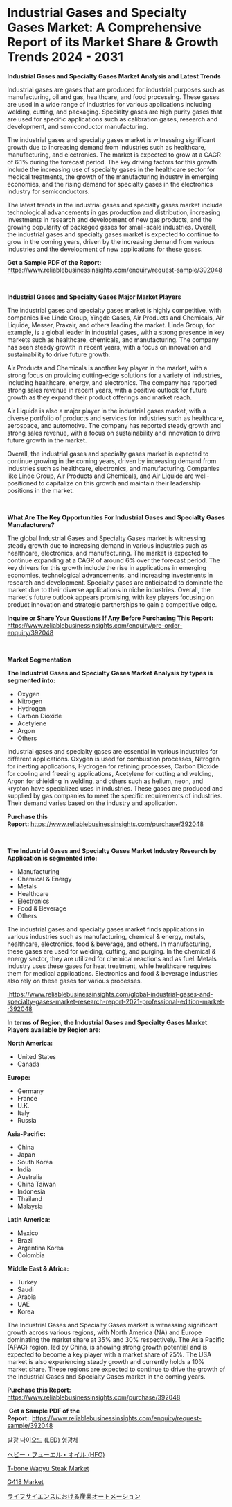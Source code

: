 <p><h1>Industrial Gases and Specialty Gases Market: A Comprehensive Report of its Market Share & Growth Trends 2024 - 2031</h1></p><p><strong>Industrial Gases and Specialty Gases Market Analysis and Latest Trends</strong></p>
<p><p>Industrial gases are gases that are produced for industrial purposes such as manufacturing, oil and gas, healthcare, and food processing. These gases are used in a wide range of industries for various applications including welding, cutting, and packaging. Specialty gases are high purity gases that are used for specific applications such as calibration gases, research and development, and semiconductor manufacturing.</p><p>The industrial gases and specialty gases market is witnessing significant growth due to increasing demand from industries such as healthcare, manufacturing, and electronics. The market is expected to grow at a CAGR of 6.1% during the forecast period. The key driving factors for this growth include the increasing use of specialty gases in the healthcare sector for medical treatments, the growth of the manufacturing industry in emerging economies, and the rising demand for specialty gases in the electronics industry for semiconductors.</p><p>The latest trends in the industrial gases and specialty gases market include technological advancements in gas production and distribution, increasing investments in research and development of new gas products, and the growing popularity of packaged gases for small-scale industries. Overall, the industrial gases and specialty gases market is expected to continue to grow in the coming years, driven by the increasing demand from various industries and the development of new applications for these gases.</p></p>
<p><strong>Get a Sample PDF of the Report:&nbsp;</strong> <a href="https://www.reliablebusinessinsights.com/enquiry/request-sample/392048">https://www.reliablebusinessinsights.com/enquiry/request-sample/392048</a></p>
<p>&nbsp;</p>
<p><strong>Industrial Gases and Specialty Gases Major Market Players</strong></p>
<p><p>The industrial gases and specialty gases market is highly competitive, with companies like Linde Group, Yingde Gases, Air Products and Chemicals, Air Liquide, Messer, Praxair, and others leading the market. Linde Group, for example, is a global leader in industrial gases, with a strong presence in key markets such as healthcare, chemicals, and manufacturing. The company has seen steady growth in recent years, with a focus on innovation and sustainability to drive future growth.</p><p>Air Products and Chemicals is another key player in the market, with a strong focus on providing cutting-edge solutions for a variety of industries, including healthcare, energy, and electronics. The company has reported strong sales revenue in recent years, with a positive outlook for future growth as they expand their product offerings and market reach.</p><p>Air Liquide is also a major player in the industrial gases market, with a diverse portfolio of products and services for industries such as healthcare, aerospace, and automotive. The company has reported steady growth and strong sales revenue, with a focus on sustainability and innovation to drive future growth in the market.</p><p>Overall, the industrial gases and specialty gases market is expected to continue growing in the coming years, driven by increasing demand from industries such as healthcare, electronics, and manufacturing. Companies like Linde Group, Air Products and Chemicals, and Air Liquide are well-positioned to capitalize on this growth and maintain their leadership positions in the market.</p></p>
<p>&nbsp;</p>
<p><strong>What Are The Key Opportunities For Industrial Gases and Specialty Gases Manufacturers?</strong></p>
<p><p>The global Industrial Gases and Specialty Gases market is witnessing steady growth due to increasing demand in various industries such as healthcare, electronics, and manufacturing. The market is expected to continue expanding at a CAGR of around 6% over the forecast period. The key drivers for this growth include the rise in applications in emerging economies, technological advancements, and increasing investments in research and development. Specialty gases are anticipated to dominate the market due to their diverse applications in niche industries. Overall, the market's future outlook appears promising, with key players focusing on product innovation and strategic partnerships to gain a competitive edge.</p></p>
<p><strong>Inquire or Share Your Questions If Any Before Purchasing This Report:</strong> <a href="https://www.reliablebusinessinsights.com/enquiry/pre-order-enquiry/392048">https://www.reliablebusinessinsights.com/enquiry/pre-order-enquiry/392048</a></p>
<p>&nbsp;</p>
<p><strong>Market Segmentation</strong></p>
<p><strong>The Industrial Gases and Specialty Gases Market Analysis by types is segmented into:</strong></p>
<p><ul><li>Oxygen</li><li>Nitrogen</li><li>Hydrogen</li><li>Carbon Dioxide</li><li>Acetylene</li><li>Argon</li><li>Others</li></ul></p>
<p><p>Industrial gases and specialty gases are essential in various industries for different applications. Oxygen is used for combustion processes, Nitrogen for inerting applications, Hydrogen for refining processes, Carbon Dioxide for cooling and freezing applications, Acetylene for cutting and welding, Argon for shielding in welding, and others such as helium, neon, and krypton have specialized uses in industries. These gases are produced and supplied by gas companies to meet the specific requirements of industries. Their demand varies based on the industry and application.</p></p>
<p><strong>Purchase this Report:&nbsp;</strong><a href="https://www.reliablebusinessinsights.com/purchase/392048">https://www.reliablebusinessinsights.com/purchase/392048</a></p>
<p>&nbsp;</p>
<p><strong>The Industrial Gases and Specialty Gases Market Industry Research by Application is segmented into:</strong></p>
<p><ul><li>Manufacturing</li><li>Chemical & Energy</li><li>Metals</li><li>Healthcare</li><li>Electronics</li><li>Food & Beverage</li><li>Others</li></ul></p>
<p><p>The industrial gases and specialty gases market finds applications in various industries such as manufacturing, chemical & energy, metals, healthcare, electronics, food & beverage, and others. In manufacturing, these gases are used for welding, cutting, and purging. In the chemical & energy sector, they are utilized for chemical reactions and as fuel. Metals industry uses these gases for heat treatment, while healthcare requires them for medical applications. Electronics and food & beverage industries also rely on these gases for various processes.</p></p>
<p><a href="https://www.reliablebusinessinsights.com/global-industrial-gases-and-specialty-gases-market-research-report-2021-professional-edition-market-r392048">&nbsp;https://www.reliablebusinessinsights.com/global-industrial-gases-and-specialty-gases-market-research-report-2021-professional-edition-market-r392048</a></p>
<p><strong>In terms of Region, the Industrial Gases and Specialty Gases Market Players available by Region are:</strong></p>
<p>
    <p> <strong> North America: </strong>
        <ul>
            <li>United States</li>
            <li>Canada</li>
        </ul>
        </p> 
    <p> <strong> Europe: </strong>
        <ul>
            <li>Germany</li>
            <li>France</li>
            <li>U.K.</li>
            <li>Italy</li>
            <li>Russia</li>
        </ul>
        </p> 
    <p> <strong> Asia-Pacific: </strong>
        <ul>
            <li>China</li>
            <li>Japan</li>
            <li>South Korea</li>
            <li>India</li>
            <li>Australia</li>
            <li>China Taiwan</li>
            <li>Indonesia</li>
            <li>Thailand</li>
            <li>Malaysia</li>
        </ul>
        </p> 
    <p> <strong> Latin America: </strong>
        <ul>
            <li>Mexico</li>
            <li>Brazil</li>
            <li>Argentina Korea</li>
            <li>Colombia</li>
        </ul>
        </p> 
    <p> <strong> Middle East & Africa: </strong>
        <ul>
            <li>Turkey</li>
            <li>Saudi</li>
            <li>Arabia</li>
            <li>UAE</li>
            <li>Korea</li>
        </ul>
    </p>
    </p>
<p><p>The Industrial Gases and Specialty Gases market is witnessing significant growth across various regions, with North America (NA) and Europe dominating the market share at 35% and 30% respectively. The Asia Pacific (APAC) region, led by China, is showing strong growth potential and is expected to become a key player with a market share of 25%. The USA market is also experiencing steady growth and currently holds a 10% market share. These regions are expected to continue to drive the growth of the Industrial Gases and Specialty Gases market in the coming years.</p></p>
<p><strong>Purchase this Report: </strong><a href="https://www.reliablebusinessinsights.com/purchase/392048">https://www.reliablebusinessinsights.com/purchase/392048</a></p>
<p>&nbsp;<strong>Get a Sample PDF of the Report:&nbsp;&nbsp;</strong><a href="https://www.reliablebusinessinsights.com/enquiry/request-sample/392048">https://www.reliablebusinessinsights.com/enquiry/request-sample/392048</a></p>
<p><strong></strong></p>
<p><p><a href="https://medium.com/@dellkoepp03/%EB%B0%9C%EA%B4%91-%EB%8B%A4%EC%9D%B4%EC%98%A4%EB%93%9C-led-%EC%9D%B8%EA%B4%91%EC%B2%B4-%EC%8B%9C%EC%9E%A5-%EC%A0%84%EB%A7%9D-%EC%99%84%EC%A0%84%ED%95%9C-%EC%82%B0%EC%97%85-%EB%B6%84%EC%84%9D-2024%EB%85%84%EB%B6%80%ED%84%B0-2031%EB%85%84%EA%B9%8C%EC%A7%80-639f32ad401c">발광 다이오드 (LED) 형광체</a></p><p><a href="https://medium.com/@hugofirst21/%E9%87%8D%E6%B2%B9%E5%B8%82%E5%A0%B4%E3%81%AE%E6%B7%B1%E6%8E%98%E3%82%8A-%E3%83%88%E3%83%AC%E3%83%B3%E3%83%89-%E5%B8%82%E5%A0%B4%E3%82%BB%E3%82%B0%E3%83%A1%E3%83%B3%E3%83%86%E3%83%BC%E3%82%B7%E3%83%A7%E3%83%B3-%E7%AB%B6%E4%BA%89%E5%88%86%E6%9E%90-cfee9c30e9c7">ヘビー・フューエル・オイル (HFO)</a></p><p><a href="https://issuu.com/reportprime-2/docs/t-bone-wagyu-steak-market-size-2030.pptx">T-bone Wagyu Steak Market</a></p><p><a href="https://github.com/nusratjahan12006/Market-Research-Report-List-1/blob/main/g418-market.md">G418 Market</a></p><p><a href="https://github.com/oqoeusbvpadwjs08/Market-Research-Report-List-2/blob/main/2673934117815.md">ライフサイエンスにおける産業オートメーション</a></p></p>